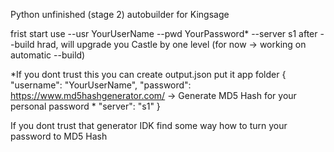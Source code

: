 Python unfinished (stage 2) autobuilder for Kingsage 

frist start use --usr YourUserName --pwd YourPassword* --server s1
after --build hrad, will upgrade you Castle by one level (for now -> working on automatic --build)

*If you dont trust this you can create output.json put it app folder
{
    "username": "YourUserName",
    "password": https://www.md5hashgenerator.com/ ->  Generate MD5 Hash for your personal password *
    "server": "s1"
}

If you dont trust that generator IDK find some way how to turn your password to MD5 Hash
